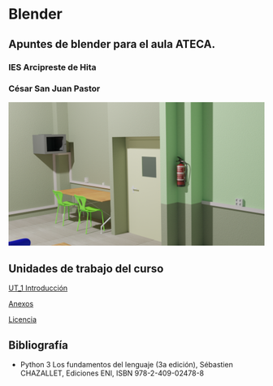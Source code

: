 # Blender
## Apuntes de blender para el aula ATECA.

### **IES Arcipreste de Hita**

### **César San Juan Pastor**

![](Portada.png)

## Unidades de trabajo del curso
[UT_1 Introducción](ut_1/ut_1.md)

[Anexos](anexos/)

[Licencia](https://github.com/csanjuanp-ies/blender/blob/main/LICENSE)

## Bibliografía
- Python 3 Los fundamentos del lenguaje (3a edición), Sébastien CHAZALLET, Ediciones ENI, ISBN 978-2-409-02478-8
